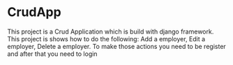 # CrudApp
This project is a Crud Application which is build with django framework.
This project is shows how to do the following:
Add a employer, 
Edit a employer,
Delete a employer.
To make those actions you need to be register and after that you need to login

